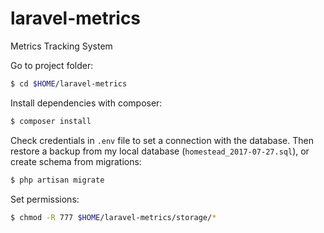 # laravel-metrics
Metrics Tracking System

Go to project folder:
```sh
$ cd $HOME/laravel-metrics
```

Install dependencies with composer:
```sh
$ composer install
```


Check credentials in ``.env`` file to set a connection with the database. Then restore a backup from my local database (``homestead_2017-07-27.sql``), or create schema from migrations:  
```sh
$ php artisan migrate
```

Set permissions:
```sh
$ chmod -R 777 $HOME/laravel-metrics/storage/*
```



